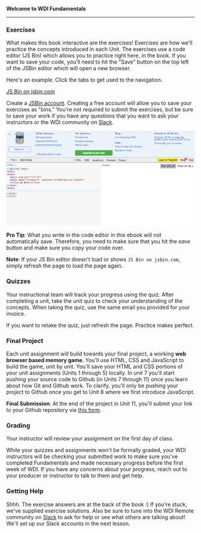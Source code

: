 **Welcome to WDI Fundamentals**

---

### Exercises

What makes this book interactive are the exercises! Exercises are how we'll practice the concepts introduced in each Unit. The exercises use a code editor (JS Bin) which allows you to practice right here, in the book. If you want to save your code, you'll need to hit the "Save" button on the top left of the JSBin editor which will open a new browser.

Here's an example. Click the tabs to get used to the navigation.

<a class="jsbin-embed" href="https://jsbin.com/zojica/embed?html,output&height=600px">JS Bin on jsbin.com</a><script src="https://static.jsbin.com/js/embed.min.js?3.35.12"></script>


Create a [JSBin account](https://jsbin.com/). Creating a free account will allow you to save your exercises as "bins." You're not required to submit the exercises, but be sure to save your work if you have any questions that you want to ask your instructors or the WDI community on [Slack](00_chapter/intro.md).


![](../assets/elkwebdesign/jsbin.png)


**Pro Tip**: What you write in the code editor in this ebook will not automatically save. Therefore, you need to make sure that you hit the *save* button and make sure you copy your code over.

**Note**: If your JS Bin editor doesn't load or shows `JS Bin on jsbin.com`, simply refresh the page to load the page again.


### Quizzes

Your instructional team will track your progress using the quiz. After completing a unit, take the unit quiz to check your understanding of the concepts. When taking the quiz, use the same email you provided for your invoice.

If you want to retake the quiz, just refresh the page. Practice makes perfect.

### Final Project

Each unit assignment will build towards your final project, a working **web browser based memory game**. You'll use  HTML, CSS and JavaScript to build the game, unit by unit. You'll save your HTML and CSS portions of your unit assignments (Units 1 through 5) locally. In unit 7 you'll start pushing your source code to Github (in Units 7 through 11) once you learn about how Git and Github work. To clarify, you'll only be pushing your project to Github once you get to Unit 8 where we first introduce JavaScript.

**Final Submission**: At the end of the project in Unit 11, you'll submit your link to your Github repository via [this form](https://ga-immersives.typeform.com/to/UHC5Yp).


### Grading

Your instructor will review your assignment on the first day of class.

While your quizzes and assignments won't be formally graded, your WDI instructors will be checking your submitted work to make sure you've completed Fundamentals and made necessary progress before the first week of WDI. If you have any concerns about your progress, reach out to your producer or instructor to talk to them and get help.

### Getting Help

Shhh. The exercise answers are at the back of the book :) If you're stuck, we've supplied exercise solutions. Also be sure to tune into the WDI Remote community on [Slack](00_chapter/intro.md) to ask for help or see what others are talking about! We'll set up our Slack accounts in the next lesson.
